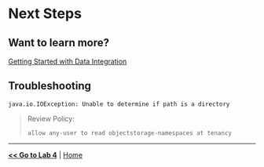 # Next Steps

## Want to learn more?

[Getting Started with Data Integration](https://docs.oracle.com/en-us/iaas/data-integration/using/preparing-for-connectivity.htm)

## Troubleshooting

`java.io.IOException: Unable to determine if path is a directory`

> Review Policy:
> 
> `allow any-user to read objectstorage-namespaces at tenancy`

---

[**<< Go to Lab 4**](../lab4/README.md) | [Home](../README.md)